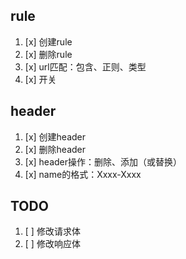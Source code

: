 ## rule

1. [x] 创建rule
2. [x] 删除rule
3. [x] url匹配：包含、正则、类型
4. [x] 开关

## header

1. [x] 创建header
2. [x] 删除header
3. [x] header操作：删除、添加（或替换）
4. [x] name的格式：Xxxx-Xxxx

## TODO

1. [ ] 修改请求体
2. [ ] 修改响应体
